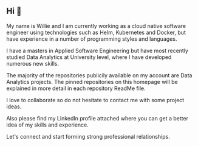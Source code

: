 ## Hi  👋


My name is Willie and I am currently working as a cloud native software engineer using technologies such as Helm, Kubernetes and Docker, but have experience in a number of programming styles and languages. 

I have a masters in Applied Software Engineering but have most recently studied Data Analytics at University level, where I have developed numerous new skills. 

The majority of the repositories publicily available on my account are Data Analytics projects. The pinned repositories on this homepage will be explained in more detail in each repository ReadMe file. 

I love to collaborate so do not hesitate to contact me with some project ideas. 

Also please find my LinkedIn profile attached where you can get a better idea of my skills and experience. 

Let's connect and start forming strong professional relationships. 



